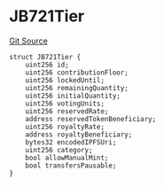 # JB721Tier
[Git Source](https://github.com/jbx-protocol/juice-721-delegate/blob/2d5cc8b5e5fa5f9438288f074222da0ada454156/contracts/structs/JB721Tier.sol)


```solidity
struct JB721Tier {
    uint256 id;
    uint256 contributionFloor;
    uint256 lockedUntil;
    uint256 remainingQuantity;
    uint256 initialQuantity;
    uint256 votingUnits;
    uint256 reservedRate;
    address reservedTokenBeneficiary;
    uint256 royaltyRate;
    address royaltyBeneficiary;
    bytes32 encodedIPFSUri;
    uint256 category;
    bool allowManualMint;
    bool transfersPausable;
}
```

